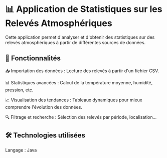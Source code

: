 # 📊 Application de Statistiques sur les Relevés Atmosphériques
Cette application permet d'analyser et d'obtenir des statistiques sur des relevés atmosphériques à partir de différentes sources de données.

## 🚀 Fonctionnalités
📥 Importation des données : Lecture des relevés à partir d'un fichier CSV. 

📊 Statistiques avancées : Calcul de la température moyenne, humidité, pression, etc. 

📈 Visualisation des tendances : Tableaux dynamiques pour mieux comprendre l'évolution des données. 

🔍 Filtrage et recherche : Sélection des relevés par période, localisation...

## 🛠️ Technologies utilisées
Langage : Java
